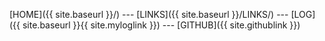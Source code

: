---
---
[HOME]({{ site.baseurl }}/) --- [LINKS]({{ site.baseurl }}/LINKS/) --- [LOG]({{ site.baseurl }}{{ site.myloglink }}) --- [GITHUB]({{ site.githublink }})
